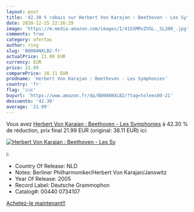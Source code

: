```yaml
---
layout: post
title: '42.30 % rabais sur Herbert Von Karajan : Beethoven - Les Sy'
date: 2020-12-25 22:26:29
image: 'https://m.media-amazon.com/images/I/41SSMMvZVGL._SL200_.jpg'
comments: true
category: ofertas
author: ring
slug: 'B000ANXLB2-fr'
actualPrice: 21.99 EUR
currency: EUR
price: 21.99
comparePrice: 38.11 EUR
prodname: 'Herbert Von Karajan : Beethoven - Les Symphonies'
country: 'fr'
flag: '🇫🇷'
buyurl: 'https://www.amazon.fr/dp/B000ANXLB2/?tag=tolees0d-21'
descuento: '42.30'
average: '21.99'
---
```


Vous avez [Herbert Von Karajan : Beethoven - Les Symphonies](https://www.amazon.fr/dp/B000ANXLB2/?tag=tolees0d-21)  à  42.30 % de réduction, prix final  21.99 EUR (original: 38.11 EUR) ici:

[![Herbert Von Karajan : Beethoven - Les Sy](https://m.media-amazon.com/images/I/41SSMMvZVGL._SL200_.jpg)](https://www.amazon.fr/dp/B000ANXLB2/?tag=tolees0d-21)

ℹ️:

- Country Of Release: NLD
- Notes: Berliner Philharmoniker/Herbert Von Karajan/Janowitz
- Year Of Release: 2005
- Record Label: Deutsche Grammophon
- Catalog#: 00440 0734107

[Achetez-le maintenant!!](https://www.amazon.fr/dp/B000ANXLB2/?tag=tolees0d-21)
